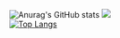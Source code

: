 ![Anurag's GitHub stats](https://github-readme-stats.vercel.app/api/?username=shreyas0924\&show_icons=true\&title_color=fff\&icon_color=79ff97\&text_color=9f9f9f\&bg_color=151515) <span /> ![](https://github-readme-streak-stats.herokuapp.com/?user=shreyas0924&theme=dark) <br />
[![Top Langs](https://github-readme-stats.vercel.app/api/top-langs/?username=shreyas0924&theme=dark&layout=compact&show_icons=true)](https://github.com/shreyas0924/github-readme-stats)
